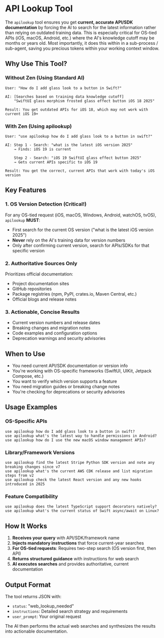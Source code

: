 # API Lookup Tool

The `apilookup` tool ensures you get **current, accurate API/SDK documentation** by forcing the AI to search for the latest information rather than relying on outdated training data. This is especially critical for OS-tied APIs (iOS, macOS, Android, etc.) where the AI's knowledge cutoff may be months or years old.
Most importantly, it does this within in a sub-process / sub-agent, saving you precious tokens within your working context window. 

## Why Use This Tool?

### Without Zen (Using Standard AI)
```
User: "How do I add glass look to a button in Swift?"

AI: [Searches based on training data knowledge cutoff]
    "SwiftUI glass morphism frosted glass effect button iOS 18 2025"

Result: You get outdated APIs for iOS 18, which may not work with current iOS 19+
```

### With Zen (Using apilookup)
```
User: "use apilookup how do I add glass look to a button in swift?"

AI: Step 1 - Search: "what is the latest iOS version 2025"
    → Finds: iOS 19 is current

    Step 2 - Search: "iOS 19 SwiftUI glass effect button 2025"
    → Gets current APIs specific to iOS 19

Result: You get the correct, current APIs that work with today's iOS version
```

## Key Features

### 1. **OS Version Detection** (Critical!)
For any OS-tied request (iOS, macOS, Windows, Android, watchOS, tvOS), `apilookup` **MUST**:
- First search for the current OS version ("what is the latest iOS version 2025")
- **Never** rely on the AI's training data for version numbers
- Only after confirming current version, search for APIs/SDKs for that specific version

### 2. **Authoritative Sources Only**
Prioritizes official documentation:
- Project documentation sites
- GitHub repositories
- Package registries (npm, PyPI, crates.io, Maven Central, etc.)
- Official blogs and release notes

### 3. **Actionable, Concise Results**
- Current version numbers and release dates
- Breaking changes and migration notes
- Code examples and configuration options
- Deprecation warnings and security advisories

## When to Use

- You need current API/SDK documentation or version info
- You're working with OS-specific frameworks (SwiftUI, UIKit, Jetpack Compose, etc.)
- You want to verify which version supports a feature
- You need migration guides or breaking change notes
- You're checking for deprecations or security advisories

## Usage Examples

### OS-Specific APIs
```
use apilookup how do I add glass look to a button in swift?
use apilookup what's the latest way to handle permissions in Android?
use apilookup how do I use the new macOS window management APIs?
```

### Library/Framework Versions
```
use apilookup find the latest Stripe Python SDK version and note any breaking changes since v7
use apilookup what's the current AWS CDK release and list migration steps from v2
use apilookup check the latest React version and any new hooks introduced in 2025
```

### Feature Compatibility
```
use apilookup does the latest TypeScript support decorators natively?
use apilookup what's the current status of Swift async/await on Linux?
```

## How It Works

1. **Receives your query** with API/SDK/framework name
2. **Injects mandatory instructions** that force current-year searches
3. **For OS-tied requests**: Requires two-step search (OS version first, then API)
4. **Returns structured guidance** with instructions for web search
5. **AI executes searches** and provides authoritative, current documentation

## Output Format

The tool returns JSON with:
- `status`: "web_lookup_needed"
- `instructions`: Detailed search strategy and requirements
- `user_prompt`: Your original request

The AI then performs the actual web searches and synthesizes the results into actionable documentation.

